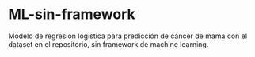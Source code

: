 # ML-sin-framework
Modelo de regresión logística para predicción de cáncer de mama con el dataset en el repositorio, sin framework de machine learning. 
